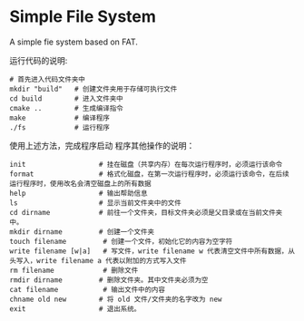 # Simple File System
A simple fie system based on FAT.

运行代码的说明: 
```shell script
# 首先进入代码文件夹中
mkdir "build"   # 创建文件夹用于存储可执行文件
cd build        # 进入文件夹中
cmake ..        # 生成编译指令
make            # 编译程序
./fs            # 运行程序
```
使用上述方法，完成程序启动
程序其他操作的说明：

```shell script
init                  # 挂在磁盘（共享内存）在每次运行程序时，必须运行该命令
format                # 格式化磁盘，在第一次运行程序时，必须运行该命令，在后续运行程序时，使用改名会清空磁盘上的所有数据
help                  # 输出帮助信息
ls                    # 显示当前文件夹中的文件
cd dirname            # 前往一个文件夹，目标文件夹必须是父目录或在当前文件夹中。
mkdir dirname         # 创建一个文件夹
touch filename         # 创建一个文件，初始化它的内容为空字符
write filename [w|a]   # 写文件，write filename w 代表清空文件中所有数据，从头写入，write filename a 代表以附加的方式写入文件
rm filename            # 删除文件
rmdir dirname         # 删除文件夹。其中文件夹必须为空
cat filename           # 输出文件中的内容
chname old new        # 将 old 文件/文件夹的名字改为 new
exit                  # 退出系统。
```